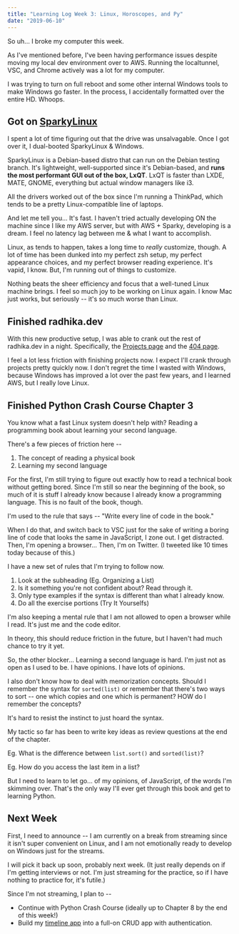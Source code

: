```yaml
---
title: "Learning Log Week 3: Linux, Horoscopes, and Py"
date: "2019-06-10"
---
```


So uh... I broke my computer this week.

As I've mentioned before, I've been having performance issues despite moving my local dev environment over to AWS. Running the localtunnel, VSC, and Chrome actively was a lot for my computer. 

I was trying to turn on full reboot and some other internal Windows tools to make Windows go faster. In the process, I accidentally formatted over the entire HD. Whoops.

## Got on [SparkyLinux](https://sparkylinux.org/)

I spent a lot of time figuring out that the drive was unsalvagable. Once I got over it, I dual-booted SparkyLinux & Windows.

SparkyLinux is a Debian-based distro that can run on the Debian testing branch. It's lightweight, well-supported since it's Debian-based, and **runs the most performant GUI out of the box, LxQT**. LxQT is faster than LXDE, MATE, GNOME, everything but actual window managers like i3.

All the drivers worked out of the box since I'm running a ThinkPad, which tends to be a pretty Linux-compatible line of laptops.

And let me tell you... It's fast. I haven't tried actually developing ON the machine since I like my AWS server, but with AWS + Sparky, developing is a dream. I feel no latency lag between me & what I want to accomplish.

Linux, as tends to happen, takes a long time to _really_ customize, though. A lot of time has been dunked into my perfect zsh setup, my perfect appearance choices, and my perfect browser reading experience. It's vapid, I know. But, I'm running out of things to customize.

Nothing beats the sheer efficiency and focus that a well-tuned Linux machine brings. I feel so much joy to be working on Linux again. I know Mac just works, but seriously -- it's so much worse than Linux.

## Finished radhika.dev

With this new productive setup, I was able to crank out the rest of radhika.dev in a night. Specifically, the [Projects page](http://radhika.dev/projects) and the [404 page](http://radhika.dev/404).

I feel a lot less friction with finishing projects now. I expect I'll crank through projects pretty quickly now. I don't regret the time I wasted with Windows, because Windows has improved a lot over the past few years, and I learned AWS, but I really love Linux.

## Finished Python Crash Course Chapter 3

You know what a fast Linux system doesn't help with? Reading a programming book about learning your second language.

There's a few pieces of friction here --

1) The concept of reading a physical book
2) Learning my second language

For the first, I'm still trying to figure out exactly how to read a technical book without getting bored. Since I'm still so near the beginning of the book, so much of it is stuff I already know because I already know a programming language. This is no fault of the book, though.

I'm used to the rule that says -- "Write every line of code in the book."

When I do that, and switch back to VSC just for the sake of writing a boring line of code that looks the same in JavaScript, I zone out. I get distracted. Then, I'm opening a browser... Then, I'm on Twitter. (I tweeted like 10 times today because of this.)

I have a new set of rules that I'm trying to follow now.

1) Look at the subheading (Eg. Organizing a List)
2) Is it something you're not confident about? Read through it.
3) Only type examples if the syntax is different than what I already know.
4) Do all the exercise portions (Try It Yourselfs)

I'm also keeping a mental rule that I am not allowed to open a browser while I read. It's just me and the code editor.

In theory, this should reduce friction in the future, but I haven't had much chance to try it yet.

So, the other blocker... Learning a second language is hard. I'm just not as open as I used to be. I have opinions. I have lots of opinions.

I also don't know how to deal with memorization concepts. Should I remember the syntax for `sorted(list)` or remember that there's two ways to sort -- one which copies and one which is permanent? HOW do I remember the concepts? 

It's hard to resist the instinct to just hoard the syntax.

My tactic so far has been to write key ideas as review questions at the end of the chapter.

Eg. What is the difference between `list.sort()` and `sorted(list)`?

Eg. How do you access the last item in a list?

But I need to learn to let go... of my opinions, of JavaScript, of the words I'm skimming over. That's the only way I'll ever get through this book and get to learning Python.

## Next Week

First, I need to announce -- I am currently on a break from streaming since it isn't super convenient on Linux, and I am not emotionally ready to develop on Windows just for the streams.

I will pick it back up soon, probably next week. (It just really depends on if I'm getting interviews or not. I'm just streaming for the practice, so if I have nothing to practice for, it's futile.)

Since I'm not streaming, I plan to --

* Continue with Python Crash Course (ideally up to Chapter 8 by the end of this week!)
* Build my [timeline app](https://github.com/rmorabia/timeline/) into a full-on CRUD app with authentication.